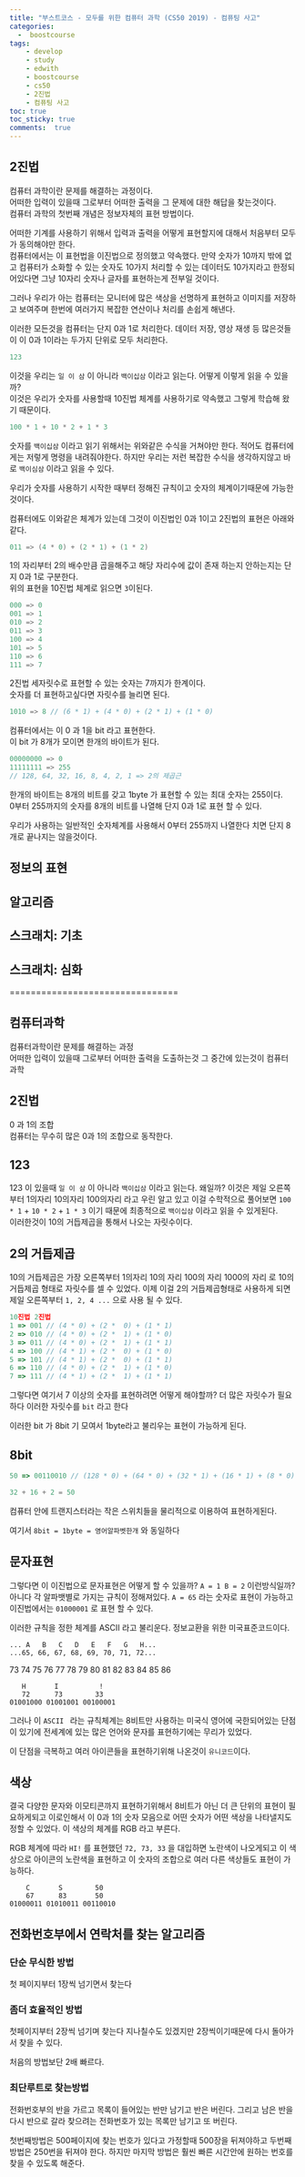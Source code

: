 ```yaml
---
title: "부스트코스 - 모두를 위한 컴퓨터 과학 (CS50 2019) - 컴퓨팅 사고"
categories: 
  -  boostcourse
tags: 
    - develop
    - study
    - edwith
    - boostcourse
    - cs50
    - 2진법
    - 컴퓨팅 사고
toc: true
toc_sticky: true
comments:  true
---
```


## 2진법
컴퓨터 과학이란 문제를 해결하는 과정이다.  
어떠한 입력이 있을때 그로부터 어떠한 출력을 그 문제에 대한 해답을 찾는것이다.  
컴퓨터 과학의 첫번째 개념은 정보자체의 표현 방법이다.  

어떠한 기계를 사용하기 위해서 입력과 출력을 어떻게 표현할지에 대해서 처음부터 모두가 동의해야만 한다.  
컴퓨터에서는 이 표현법을 이진법으로 정의했고 약속했다. 만약 숫자가 10까지 밖에 없고 컴퓨터가 소화할 수 있는 숫자도 10가지 처리할 수 있는 데이터도 10가지라고 한정되어있다면 그냥 10자리 숫자나 글자를 표현하는게 전부일 것이다.   

그러나 우리가 아는 컴퓨터는 모니터에 많은 색상을 선명하게 표현하고 이미지를 저장하고 보여주며 한번에 여러가지 복잡한 연산이나 처리를 손쉽게 해낸다.   

이러한 모든것을 컴퓨터는 단지 0과 1로 처리한다. 데이터 저장, 영상 재생 등 많은것들이 이 0과 1이라는 두가지 단위로 모두 처리한다. 

```c
123
```
이것을 우리는 `일 이 삼` 이 아니라 `백이십삼` 이라고 읽는다. 어떻게 이렇게 읽을 수 있을까?   
이것은 우리가 숫자를 사용할때 10진법 체계를 사용하기로 약속했고 그렇게 학습해 왔기 때문이다.   

```c
100 * 1 + 10 * 2 + 1 * 3
```

숫자를 `백이십삼` 이라고 읽기 위해서는 위와같은 수식을 거쳐야만 한다. 적어도 컴퓨터에게는 저렇게 명령을 내려줘야한다. 하지만 우리는 저런 복잡한 수식을 생각하지않고 바로 `백이심삼` 이라고 읽을 수 있다.   
  
우리가 숫자를 사용하기 시작한 때부터 정해진 규칙이고 숫자의 체계이기때문에 가능한것이다.  

컴퓨터에도 이와같은 체계가 있는데 그것이 이진법인 0과 1이고 2진법의 표현은 아래와 같다.
```c
011 => (4 * 0) + (2 * 1) + (1 * 2)
```
1의 자리부터 2의 배수만큼 곱을해주고 해당 자리수에 값이 존재 하는지 안하는지는 단지 0과 1로 구분한다.  
위의 표현을 10진법 체계로 읽으면 `3`이된다.
```c
000 => 0
001 => 1
010 => 2
011 => 3
100 => 4
101 => 5
110 => 6
111 => 7
```
2진법 세자릿수로 표현할 수 있는 숫자는 7까지가 한계이다.  
숫자를 더 표현하고싶다면 자릿수를 늘리면 된다.
```c
1010 => 8 // (6 * 1) + (4 * 0) + (2 * 1) + (1 * 0)
```
컴퓨터에서는 이 0 과 1을 bit 라고 표현한다.  
이 bit 가 8개가 모이면 한개의 바이트가 된다.

```c
00000000 => 0
11111111 => 255
// 128, 64, 32, 16, 8, 4, 2, 1 => 2의 제곱근
```

한개의 바이트는 8개의 비트를 갖고 1byte 가 표현할 수 있는 최대 숫자는 255이다.  
0부터 255까지의 숫자를 8개의 비트를 나열해 단지 0과 1로 표현 할 수 있다.  

우리가 사용하는 일반적인 숫자체계를 사용해서 0부터 255까지 나열한다 치면 단지 8개로 끝나지는 않을것이다.

## 정보의 표현

## 알고리즘

## 스크래치: 기초

## 스크래치: 심화

================================

## 컴퓨터과학
컴퓨터과학이란 문제를 해결하는 과정  
어떠한 입력이 있을때 그로부터 어떠한 출력을 도출하는것 그 중간에 있는것이 컴퓨터 과학

## 2진법
0 과 1의 조합  
컴퓨터는 무수히 많은 0과 1의 조합으로 동작한다.

## 123
123 이 있을때 `일 이 삼` 이 아니라 `백이십삼` 이라고 읽는다. 왜일까? 이것은 제일 오른쪽 부터 1의자리 10의자리 100의자리 라고 우린 알고 있고 이걸 수학적으로 풀어보면 
`100 * 1` + `10 * 2` + `1 * 3`  이기 때문에 최종적으로 `백이십삼` 이라고 읽을 수 있게된다.  
이러한것이 10의 거듭제곱을 통해서 나오는 자릿수이다.

## 2의 거듭제곱
10의 거듭제곱은 가장 오른쪽부터 1의자리 10의 자리 100의 자리 1000의 자리 로 10의 거듭제곱 형태로 자릿수를 셀 수 있었다. 이제 이걸 2의 거듭제곱형태로 사용하게 되면 제일 오른쪽부터 `1, 2, 4 ...` 으로 사용 될 수 있다.

```javascript
10진법 2진법
1 => 001 // (4 * 0) + (2 *  0) + (1 * 1)
2 => 010 // (4 * 0) + (2 *  1) + (1 * 0)
3 => 011 // (4 * 0) + (2 *  1) + (1 * 1)
4 => 100 // (4 * 1) + (2 *  0) + (1 * 0)
5 => 101 // (4 * 1) + (2 *  0) + (1 * 1)
6 => 110 // (4 * 0) + (2 *  1) + (1 * 0)
7 => 111 // (4 * 1) + (2 *  1) + (1 * 1)
```

그렇다면 여기서 7 이상의 숫자를 표현하려면 어떻게 해야할까? 더 많은 자릿수가 필요하다 이러한 자릿수를 `bit` 라고 한다  

이러한 bit 가 8bit 기 모여서 1byte라고 불리우는 표현이 가능하게 된다.

## 8bit
```javascript
50 => 00110010 // (128 * 0) + (64 * 0) + (32 * 1) + (16 * 1) + (8 * 0) + (4 * 0) + (2 * 1) + (1 * 0)

32 + 16 + 2 = 50
```

컴퓨터 안에 트랜지스터라는 작은 스위치들을 물리적으로 이용하여 표현하게된다.  

여기서 `8bit = 1byte = 영어알파벳한개` 와 동일하다

## 문자표현
그렇다면 이 이진법으로 문자표현은 어떻게 할 수 있을까? `A = 1 B = 2` 이런방식일까? 아니다 각 알파뱃별로 가지는 규칙이 정해져있다. `A = 65` 라는 숫자로 표현이 가능하고 이진법에서는 `01000001` 로 표현 할 수 있다.  

이러한 규칙을 정한 체계를 ASCII 라고 불리운다. 정보교환을 위한 미국표준코드이다.

```console
... A   B   C   D   E   F   G   H...
...65, 66, 67, 68, 69, 70, 71, 72...
```
73 74 75 76 77 78 79 80 81 82 83 84 85 86
```console
   H       I          ! 
   72      73        33
01001000 01001001 00100001
```
그러나 이 `ASCII ` 라는 규칙체계는 8비트만 사용하는 미국식 영어에 국한되어있는 단점이 있기에 전세계에 있는 많은 언어와 문자를 표현하기에는 무리가 있었다.  

이 단점을 극복하고 여러 아이콘들을 표현하기위해 나온것이 `유니코드`이다.

## 색상
결국 다양한 문자와 이모티콘까지 표현하기위해서 8비트가 아닌 더 큰 단위의 표현이 필요하게되고 이로인해서 이 0과 1의 숫자 모음으로 어떤 숫자가 어떤 색상을 나타낼지도 정할 수 있었다. 이 색상의 체계를 RGB 라고 부른다.
  
RGB 체계에 따라 `HI!` 를 표현했던 `72, 73, 33` 을 대입하면 노란색이 나오게되고 이 색상으로 아이콘의 노란색을 표현하고 이 숫자의 조합으로 여러 다른 색상들도 표현이 가능하다.

```console
    C       S        50
    67      83       50
01000011 01010011 00110010
```

## 전화번호부에서 연락처를 찾는 알고리즘
### 단순 무식한 방법
첫 페이지부터 1장씩 넘기면서 찾는다

### 좀더 효율적인 방법
첫페이지부터 2장씩 넘기며 찾는다 지나칠수도 있겠지만 2장씩이기때문에 다시 돌아가서 찾을 수 있다.  

처음의 방법보단 2배 빠르다.

### 최단루트로 찾는방법
전화번호부의 반을 가르고 목록이 들어있는 반만 남기고 반은 버린다. 그리고 남은 반을 다시 반으로 갈라 찾으려는 전화번호가 있는 목록만 남기고 또 버린다.   

  
첫번째방법은 500페이지에 찾는 번호가 있다고 가정할때 500장을 뒤져야하고 두번째 방법은 250번을 뒤져야 한다. 하지만 마지막 방법은 훨씬 빠른 시간안에 원하는 번호를 찾을 수 있도록 해준다.